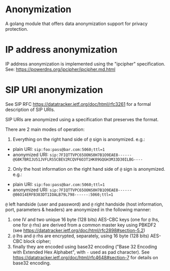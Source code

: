 # Anonymization
A golang module that offers data anonymization support for privacy protection.

# IP address anonymization
IP address anonymization is implemented using the "ipcipher" specification. See:
https://powerdns.org/ipcipher/ipcipher.md.html

# SIP URI anonymization
See SIP RFC https://datatracker.ietf.org/doc/html/rfc3261 for a formal description of SIP URIs.

SIP URIs are anonymized using a specification that preserves the format.

There are 2 main modes of operation:
1. Everything on the right hand side of `@` sign is anonymized. e.g.:
  * plain URI: `sip:foo:pass@bar.com:5060;ttl=1`
  * anonymized URI: `sip:7FIQTTVPC65OONS0H7B1O9EAE8------@G8K7BRIJU51JVFLRSSCBEV2RCQVF6O3T1HK09GQGH3M33D30ILBG----`
2. Only the host information on the right hand side of `@` sign is anonymized. e.g.:
  * plain URI: `sip:foo:pass@bar.com:5060;ttl=1`
  * anonymized URI: `sip:7FIQTTVPC65OONS0H7B1O9EAE8------@86O14ERFB383DT1IOALB79L798------:5060;ttl=1`

`@` left handside (user and password) and `@` right handside (host information, port, parameters & headers) are anonymized in the following manner:

1. one IV and two unique 16 byte (128 bits) AES-CBC keys (one for `@` lhs, one for `@` rhs) are derived from a common master key using PBKDF2 (see https://datatracker.ietf.org/doc/html/rfc2898#section-5.2)
1. `@` lhs and `@` rhs are encrypted, separately, using 16 byte (128 bits) AES-CBC block cipher;
2. finally they are encoded using base32 encoding ("Base 32 Encoding with Extended Hex Alphabet", with `-` used as pad character). See https://datatracker.ietf.org/doc/html/rfc4648#section-7 for details on base32 encoding.
